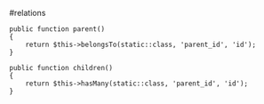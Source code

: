 #relations

    public function parent()
    {
        return $this->belongsTo(static::class, 'parent_id', 'id');
    }

    public function children()
    {
        return $this->hasMany(static::class, 'parent_id', 'id');
    }


